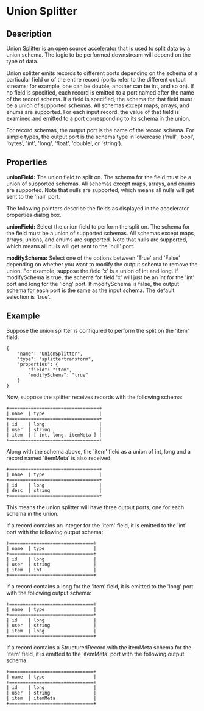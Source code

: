 # Union Splitter


Description
-----------
Union Splitter is an open source accelerator that is used to split data by a union schema. The logic to be performed downstream will depend on the type of data.

Union splitter emits records to different ports depending on the schema of a particular field or of 
the entire record (ports refer to the different output streams; for example, one can be double, another can 
be int, and so on). If no field is specified, each record is emitted to a port named after the name of 
the record schema. If a field is specified, the schema for that field must be a union of supported schemas. 
All schemas except maps, arrays, and enums are supported. For each input record, the value of that 
field is examined and emitted to a port corresponding to its schema in the union.


For record schemas, the output port is the name of the record schema. For simple types, the output port is the schema type in lowercase ('null', 'bool', 'bytes', 'int', 'long', 'float', 'double', or 'string').


Properties
----------
**unionField:** The union field to split on. The schema for the field must be a union of supported schemas.
All schemas except maps, arrays, and enums are supported. Note that nulls are supported,
which means all nulls will get sent to the 'null' port.


The following pointers describe the fields as displayed in the accelerator properties dialog box.

**unionField:** Select the union field to perform the split on. The schema for the field must be a union of supported schemas.
All schemas except maps, arrays, unions, and enums are supported. Note that nulls are supported, which means all nulls will get sent to the 'null' port.

**modifySchema:** Select one of the options between 'True' and 'False' depending on whether you want to modify the output schema to remove the union. For example, suppose the field 'x' is a union of int and long. If modifySchema is true, the schema for field 'x' will just be an int for the 'int' port and long for the 'long' port. If modifySchema is false, the output schema for each port
is the same as the input schema. The default selection is 'true'.


Example
-------
Suppose the union splitter is configured to perform the split on the 'item' field:

    {
        "name": "UnionSplitter",
        "type": "splittertransform",
        "properties": {
            "field": "item",
            "modifySchema": "true"
        }
    }


Now, suppose the splitter receives records with the following schema:

    +=================================+
    | name  | type                    |
    +=================================+
    | id    | long                    |
    | user  | string                  |
    | item  | [ int, long, itemMeta ] |
    +=================================+

Along with the schema above, the 'item' field as a union of int, long and a record named 'itemMeta' is also received:

    +=================================+
    | name  | type                    |
    +=================================+
    | id    | long                    |
    | desc  | string                  |
    +=================================+

This means the union splitter will have three output ports, one for each schema in the union.

If a record contains an integer for the 'item' field, it is emitted to the 'int' port with the following output schema:

    +===============================+
    | name  | type                  |
    +===============================+
    | id    | long                  |
    | user  | string                |
    | item  | int                   |
    +===============================+

If a record contains a long for the 'item' field, it is emitted to the 'long' port with the following output schema:

    +===============================+
    | name  | type                  |
    +===============================+
    | id    | long                  |
    | user  | string                |
    | item  | long                  |
    +===============================+

If a record contains a StructuredRecord with the itemMeta schema for the 'item' field, it is emitted to the 'itemMeta' port with the following output schema:

    +===============================+
    | name  | type                  |
    +===============================+
    | id    | long                  |
    | user  | string                |
    | item  | itemMeta              |
    +===============================+
